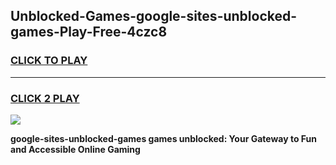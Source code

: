 
## Unblocked-Games-google-sites-unblocked-games-Play-Free-4czc8
<h3>
<a href="https://premium76.site?title=google-sites-unblocked-games&ref=10A">CLICK TO PLAY</a></h3>
<hr>

<h3>
<a href="https://premium76.site?title=google-sites-unblocked-games&ref=10A">CLICK 2 PLAY</a>
  
</h3>

<a href="https://premium76.site?title=google-sites-unblocked-games&ref=10A"><img src="https://clearcache.store/games.png"></a>


**google-sites-unblocked-games games unblocked: Your Gateway to Fun and Accessible Online Gaming**
